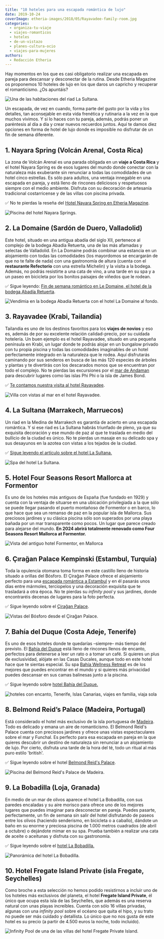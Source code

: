 ```yaml
---
title: "10 hoteles para una escapada romántica de lujo"
date: 2019-10-24
coverImage: etheria-images/2018/05/Rayavadee-family-room.jpg
categories: 
  - organiza-tu-viaje
  - viajes-romanticos
  - hoteles
  - de-un-vistazo
  - planes-cultura-ocio
  - viajes-para-mujeres
authors: 
  - Redacción Etheria
---
```


Hay momentos en los que es casi obligatorio realizar una escapada en pareja para 
descansar y desconectar de la rutina. Desde Etheria Magazine os proponemos 10 hoteles de 
lujo en los que daros un capricho y recuperar el romanticismo. ¿Os apuntáis? 

![Una de las habitaciones del riad La Sultana.](etheria-images/2019/02/La-Sultana-Marrakech-suite.jpg "Una de las habitaciones del riad © La Sultana.")

Un escapada, de vez en cuando, forma parte del gusto por la vida y los detalles, tan 
aconsejable en esta vida frenética y rutinaria a la vez en la que muchos vivimos. Y si 
lo haces con tu pareja, además, podrás poner un paréntesis al día a día y crear nuevos 
recuerdos juntos. Aquí te damos diez opciones en forma de hotel de lujo donde es 
imposible no disfrutar de un fin de semana diferente. 

## 1\. Nayara Spring (Volcán Arenal, Costa Rica)

La zona de Volcán Arenal es una parada obligada en un **viaje a Costa Rica** y el hotel 
Nayara Spring es de esos lugares del mundo donde conectar con la naturaleza más 
exuberante sin renunciar a todas las comodidades de un hotel cinco estrellas. Es sólo 
para adultos, una ventaja innegable en una escapada en pareja, y está lleno de rincones 
deliciosos y respetuosos siempre con el medio ambiente. Disfruta con su decoración de 
artesanía tradicional costarricense y de las villas con piscina privada. 

✅ No te pierdas la reseña del [Hotel Nayara Spring en Etheria 
Magazine](https://etheriamagazine.com/2021/05/23/hotel-nayara-springs-costa-rica/). 

![Piscina del hotel Nayara Springs.](etheria-images/2018/05/COSTA-RICA-HOTEL-NAYARA-PISCINA-1024x683.jpg "Piscina del hotel Nayara Springs. © SG")

## 2\. La Domaine (Sardón de Duero, Valladolid)

Este hotel, situado en una antigua abadía del siglo XII, pertenece al complejo de la 
bodega Abadía Retuerta, una de las más afamadas y selectas de Valladolid. En La Domaine 
podrás combinar una estancia en un alojamiento con todas las comodidades (los mayordomos 
se encargarán de que no te falte de nada) con una gastronomía de altura (cuenta con el 
**restaurante Refectorio** con una estrella Michelin) y la visita a la bodega. Además, 
no podrás resistirte a una cata de vino, a una tarde en su spa y a un paseo en bicicleta 
por los bonitos paisajes de viñedos que le rodean. 

✅ Sigue leyendo: [Fin de semana romántico en Le Domaine, el hotel de la bodega Abadía 
Retuerta](https://etheriamagazine.com/2019/11/13/viajes-romanticos-hotel-le-domaine-abadia-retuerta-valladolid/). 

![Vendimia en la bodega Abadía Retuerta con el hotel La Domaine al fondo.](etheria-images/2019/10/hotel-la-domaine-900x604.jpg "Vendimia en la bodega Abadía Retuerta con el hotel La Domaine al fondo. © SG")

## 3\. Rayavadee (Krabi, Tailandia)

Tailandia es uno de los destinos favoritos para los **viajes de novios** y eso es, 
además de por su excelente relación calidad-precio, por su cuidada hotelería. Un buen 
ejemplo es el hotel Rayavadee, situado en una pequeña península en Krabi, un lugar donde 
te podrás alojar en un bungalow privado con tu propia piscina y todas las comodidades 
imaginables de un hotel perfectamente integrado en la naturaleza que le rodea. Aquí 
disfrutarás caminando por sus senderos en busca de las más 120 especies de árboles y 
plantas y te divertirás con los descarados monos que se encuentran por todo el complejo. 
No te pierdas las excursiones por el [mar de 
Andaman](https://etheriamagazine.com/2018/06/16/viaje-parejas-mar-de-andaman/) para 
descubrir lugares como las islas Phi Phi o la isla de James Bond. 

✅ [Te contamos nuestra visita al hotel 
Rayavadee](https://etheriamagazine.com/2018/05/25/hotel-rayavadee-vivir-la-naturaleza/). 

![Villa con vistas al mar en el hotel Rayavadee.](etheria-images/2018/05/The-Rayavadee-Villa_Exterior-Morning_Fotor-1024x530.jpg "Villa con vistas al mar en el © hotel Rayavadee.")

## 4\. La Sultana (Marrakech, Marruecos)

Un riad en la Medina de Marrakech es garantía de acierto en una escapada romántica. Y si 
ese riad es La Sultana habrás triunfado de pleno, ya que su exquisita decoración y ese 
mundo de paz al que te traslada en medio del bullicio de la ciudad es único. No te 
pierdas un masaje en su delicado spa y sus desayunos en la azotea con vistas a los 
tejados de la ciudad. 

✅ [Sigue leyendo el artículo sobre el hotel La 
Sultana.](https://etheriamagazine.com/2019/02/27/hotel-la-sultana-marrakech/) 

![Spa del hotel La Sultana.](etheria-images/2019/02/La-Sultana-Marrakech-Spa.jpg "Spa de © La Sultana.")

## 5\. Hotel Four Seasons Resort Mallorca at Formentor

Es uno de los hoteles más antiguos de España (fue fundado en 1929) y cuenta con la 
ventaja de situarse en una ubicación privilegiada a la que sólo se puede llegar pasando 
el puerto montañoso de Formentor o en barco, lo que hace que sea un remanso de paz en la 
popular isla de Mallorca. Sus preciosos jardines y su clásica piscina sólo son superados 
por una playa bañada por un mar transparente como pocos. Un lugar que parece creado para 
alejarse del mundo. **En 2024 abrirá totalmente renovado como Four Seasons Resort 
Mallorca at Formentor.** 

![Vista del antiguo hotel Formentor, en Mallorca](etheria-images/2018/07/hotel-formentor-paisaje-1024x683.jpg "Vista del hotel Formentor.")

## 6\. Çırağan Palace Kempinski (Estambul, Turquía)

Toda la opulencia otomana toma forma en este castillo lleno de historia situado a 
orillas del Bósforo. El Çirağan Palace ofrece el alojamiento perfecto para una [escapada 
romántica a 
Estambul](https://etheriamagazine.com/2018/05/03/fin-de-semana-romantico-en-estambul/) y 
en él pasarás unos días entre mármoles, terciopelos y una decoración exquisita que te 
trasladará a otra época. No te pierdas su _infinity pool_ y sus jardines, donde 
encontraréis decenas de lugares para la foto perfecta. 

✅ Sigue leyendo sobre el [Çirağan 
Palace](https://etheriamagazine.com/2019/03/05/ciragan-palace-kempinski-escapada-romantica-estambul/). 

![Vistas del Bósforo desde el Çirağan Palace.](etheria-images/2019/02/ciragan-palace-kempinski-istanbul-exterior.jpg "Vistas del Bósforo desde el © Çirağan Palace.")

## 7\. Bahía del Duque (Costa Adeje, Tenerife)

Es uno de esos hoteles donde te quedarías –siempre– más tiempo del previsto. El [Bahía 
del 
Duque](https://etheriamagazine.com/2019/01/11/donde-dormir-tenerife-hotel-bahia-del-duque/) 
está lleno de rincones llenos de encanto, perfectos para detenerse a leer un rato o a 
tomar un café. Si quieres un plus de exclusividad, alójate en las Casas Ducales, aunque 
todo en este hotel hace que te sientas especial. Su spa [Bahía Wellness 
Retreat](https://etheriamagazine.com/2018/06/12/bahia-wellness-retreat-del-hotel-bahia-del-duque/) 
es de los mejores que puedes encontrar en el mundo y si quieres más privacidad puedes 
descansar en sus camas balinesas junto a la piscina. 

✅ Sigue leyendo sobre [hotel Bahía del 
Duque.](https://etheriamagazine.com/2019/01/11/donde-dormir-tenerife-hotel-bahia-del-duque/) 

![hoteles con encanto, Tenerife, Islas Canarias, viajes en familia, viaja sola](etheria-images/2019/01/Hotel-Bahia-del-Duque-general-1024x564.jpg "Vista general del pueblo canario que forma el hotel © Bahía del Duque.")

## 8\. Belmond Reid’s Palace (Madeira, Portugal)

Está considerado el hotel más exclusivo de la isla portuguesa de [Madeira](https://etheriamagazine.com/2019/04/19/viajar-con-amigas-que-ver-madeira/). 
Todo es delicado y emana un aire de romanticismo. El Belmond Reid's Palace cuenta con 
preciosos jardines y ofrece unas vistas espectaculares sobre el mar y Funchal. Es 
perfecto para esa escapada en pareja en la que quieres descubrir un destino de 
naturaleza sin renunciar a un alojamiento de lujo. Por cierto, disfruta una tarde de la 
hora del té, todo un ritual al más puro estilo 'british'. 

✅ Sigue leyendo sobre el hotel [Belmond Reid's 
Palace](https://etheriamagazine.com/2018/12/29/belmond-reids-palace-el-mejor-hotel-de-madeira/). 

![Piscina del Belmond Reid's Palace de Madeira.](etheria-images/2018/12/piscina-reids-palace-1024x698.jpg "Piscina del Belmond Reid's Palace de Madeira. ©PG")

## 9\. La Bobadilla (Loja, Granada)

En medio de un mar de olivos aparece el hotel La Bobadilla, con sus paredes encaladas y 
su aire morisco para ofrece uno de los mejores lugares que puedes imaginar para 
desconectar en pareja. Puedes pasarte, perfectamente, un fin de semana sin salir del 
hotel disfrutando de paseos entre los olivos (haciendo senderismo, en bicicleta o a 
caballo), dándote un baño en su enorme y preciosa piscina de 1.000 metros cuadrados (de 
abril a octubre) o dejándote mimar en su spa. Prueba también a realizar una cata de 
aceite o aceitunas y disfruta con su gastronomía. 

✅ Sigue leyendo sobre el [hotel La 
Bobadilla.](https://etheriamagazine.com/2018/08/23/hotel-la-bobadilla-loja-granada/) 

![Panorámica del hotel La Bobadilla.](etheria-images/2018/08/La-Bobadilla-panoramica-1024x756.jpg "Hotel La Bobadilla entre campos de olivos. © Barceló Hotels Group")

## 10\. Hotel Fregate Island Private (isla Fregate, Seychelles)

Como broche a esta selección no hemos podido resistirnos a incluir uno de los hoteles 
más exclusivos del planeta, el hotel **Fregate Island Private**, él único que ocupa esta 
isla de las Seychelles, que además es una reserva natural con unas playas increíbles. 
Cuenta con sólo 16 villas privadas, algunas con una _infinity pool_ sobre el océano que 
quita el hipo, y su trato no puede ser más cuidado y detallista. Lo único que no nos 
gusta de este hotel es su precio (a partir de 4.500 euros la noche, todo incluido). 

![Infinity Pool de una de las villas del hotel Fregate Private Island.](etheria-images/2019/10/hotel-fregate-private-island-900x675.jpg "Infinity Pool de una de las villas del hotel Fregate Private Island.")
